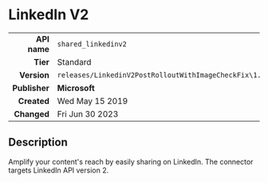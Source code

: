 # LinkedIn V2
| | |
|-:|-|
|**API name**|`shared_linkedinv2`|
|**Tier**|Standard|
|**Version**|`releases/LinkedinV2PostRolloutWithImageCheckFix\1.0.1646.3352`|
|**Publisher**|**Microsoft**|
|**Created**|Wed May 15 2019|
|**Changed**|Fri Jun 30 2023|

## Description
Amplify your content's reach by easily sharing on LinkedIn. The connector targets LinkedIn API version 2.
